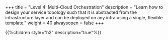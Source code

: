 +++
title = "Level 4: Multi-Cloud Orchestration"
description = "Learn how to design your service topology such that it is abstracted from the infrastructure layer and can be deployed on any infra using a single, flexible template."
weight = 40
alwaysopen = false
+++

{{%children style="h2" description="true"%}}
